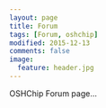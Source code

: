 ```yaml
---
layout: page
title: Forum
tags: [Forum, oshchip]
modified: 2015-12-13
comments: false
image:
  feature: header.jpg
---
```


OSHChip Forum page...